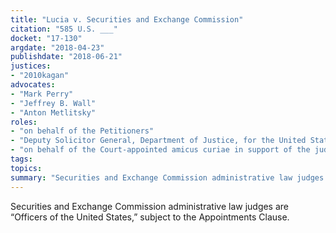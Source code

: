 ```yaml
---
title: "Lucia v. Securities and Exchange Commission"
citation: "585 U.S. ___"
docket: "17-130"
argdate: "2018-04-23"
publishdate: "2018-06-21"
justices:
- "2010kagan"
advocates:
- "Mark Perry"
- "Jeffrey B. Wall"
- "Anton Metlitsky"
roles:
- "on behalf of the Petitioners"
- "Deputy Solicitor General, Department of Justice, for the United States, as amicus curiae, supporting the Petitioners"
- "on behalf of the Court-appointed amicus curiae in support of the judgment below"
tags:
topics:
summary: "Securities and Exchange Commission administrative law judges are “Officers of the United States,” subject to the Appointments Clause."
---
```

Securities and Exchange Commission administrative law judges are “Officers of the United States,” subject to the Appointments Clause.


